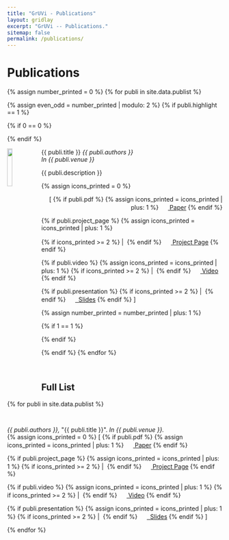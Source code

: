 ```yaml
---
title: "GrUVi - Publications"
layout: gridlay
excerpt: "GrUVi -- Publications."
sitemap: false
permalink: /publications/
---
```



# Publications

{% assign number_printed = 0 %}
{% for publi in site.data.publist %}

{% assign even_odd = number_printed | modulo: 2 %}
{% if publi.highlight == 1 %}

{% if 0 == 0 %}
<div class="row">
{% endif %}

<div class="col-sm-12 clearfix">
 <div class="well clearfix">


  <img src="{{ site.url }}{{ site.baseurl }}/images/pubpic/{{ publi.image }}" class="img-responsive" width="15%" style="float: left; min-width: 80px;" />

<pubtit>{{ publi.title }}</pubtit>
<em>{{ publi.authors }}</em><br>
<em>In {{ publi.venue }}</em>

<p>{{ publi.description }}</p>


{% assign icons_printed = 0 %}
<p style="text-align: right;">
[
{% if publi.pdf %}
{% assign icons_printed = icons_printed | plus: 1 %}
<a target="_blank" href="{{ site.url }}{{ site.baseurl }}/pdfs/{{ publi.pdf }}">
   <img src="{{ site.url }}{{ site.baseurl }}/images/icons/icon_pdf.gif" style="cursor: pointer; margin-bottom: 0px; margin-top: 0px; margin-right: 2px; border-radius:2%;" height="16" border="0" width="16" />
Paper</a>
{% endif %}

{% if publi.project_page %}
{% assign icons_printed = icons_printed | plus: 1 %}

{% if icons_printed >= 2 %}
&#32;|&nbsp;
{% endif %}
<a target="_blank" href="{{ publi.project_page }}">
   <img src="{{ site.url }}{{ site.baseurl }}/images/icons/project_page.png" style="cursor: pointer; margin-bottom: 0px; margin-top: 0px; margin-right: 2px; border-radius:2%;" height="16" border="0" width="16" />
Project&nbsp;Page</a>
{% endif %}

{% if publi.video %}
{% assign icons_printed = icons_printed | plus: 1 %}
{% if icons_printed >= 2 %}
&#32;|&nbsp;
{% endif %}
<a href="{{ publi.video }}" target="_blank">
   <img src="{{ site.url }}{{ site.baseurl }}/images/icons/icon_youtube.png" style="cursor: pointer; margin-bottom: 0px; margin-top: 0px; margin-right: 2px; border-radius:2%;" height="16" border="0" width="16" />
Video</a>
{% endif %}

{% if publi.presentation %}
{% if icons_printed >= 2 %}
&#32;|&nbsp;
{% endif %}
<a target="_blank" href="{{ site.url }}{{ site.baseurl }}/presentations/{{ publi.presentation }}">
   <img src="{{ site.url }}{{ site.baseurl }}/images/icons/icon_ppt.gif" style="cursor: pointer; margin-bottom: 0px; margin-top: 0px; margin-right: 2px; border-radius:2%;" height="16" border="0" width="16" />&nbsp;
Slides</a>
{% endif %}
]</p>

 </div>
</div>


{% assign number_printed = number_printed | plus: 1 %}

{% if 1 == 1 %}
</div>
{% endif %}

{% endif %}
{% endfor %}



<p> &nbsp; </p>


## Full List

{% for publi in site.data.publist %} 

<p style="padding-bottom: 15px">

<em>{{ publi.authors }},</em> <pubtit>&quot;{{ publi.title }}&quot;.</pubtit> <em>In {{ publi.venue }}.</em>
<br>
{% assign icons_printed = 0 %}
[
{% if publi.pdf %}
{% assign icons_printed = icons_printed | plus: 1 %}
<a target="_blank" href="{{ site.url }}{{ site.baseurl }}/pdfs/{{ publi.pdf }}">
   <img src="{{ site.url }}{{ site.baseurl }}/images/icons/icon_pdf.gif" style="cursor: pointer; margin-bottom: 0px; margin-top: 0px; margin-right: 2px; border-radius:2%;" height="16" border="0" width="16" />
Paper</a>
{% endif %}

{% if publi.project_page %}
{% assign icons_printed = icons_printed | plus: 1 %}
{% if icons_printed >= 2 %}
&#32;|&nbsp;
{% endif %}
<a target="_blank" href="{{ publi.project_page }}">
   <img src="{{ site.url }}{{ site.baseurl }}/images/icons/project_page.png" style="cursor: pointer; margin-bottom: 0px; margin-top: 0px; margin-right: 2px; border-radius:2%;" height="16" border="0" width="16" />
Project&nbsp;Page</a>
{% endif %}

{% if publi.video %}
{% assign icons_printed = icons_printed | plus: 1 %}
{% if icons_printed >= 2 %}
&#32;|&nbsp;
{% endif %}
<a href="{{ publi.video }}" target="_blank">
   <img src="{{ site.url }}{{ site.baseurl }}/images/icons/icon_youtube.png" style="cursor: pointer; margin-bottom: 0px; margin-top: 0px; margin-right: 2px; border-radius:2%;" height="16" border="0" width="16" />
Video</a>
{% endif %}

{% if publi.presentation %}
{% assign icons_printed = icons_printed | plus: 1 %}
{% if icons_printed >= 2 %}
&#32;|&nbsp;
{% endif %}
<a target="_blank" href="{{ site.url }}{{ site.baseurl }}/presentations/{{ publi.presentation }}">
   <img src="{{ site.url }}{{ site.baseurl }}/images/icons/icon_ppt.gif" style="cursor: pointer; margin-bottom: 0px; margin-top: 0px; margin-right: 2px; border-radius:2%;" height="16" border="0" width="16" />&nbsp;
Slides</a>
{% endif %}
]
</p>
  

{% endfor %}

